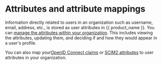 # Attributes and attribute mappings

Information directly related to users in an organization such as username, email, address, etc., is stored as user attributes in {{ product_name }}. You can [manage the attributes within your organization](../../guides/organization-settings/attributes/manage-attributes/). This includes viewing the attributes, updating them, and deciding if and how they would appear in a user's profile.

You can also map your[OpenID Connect claims](../../guides/organization-settings/attributes/manage-oidc-attribute-mappings/) or [SCIM2 attributes](../../guides/organization-settings/attributes/manage-scim2-attribute-mappings/) to user attributes in your organization.
